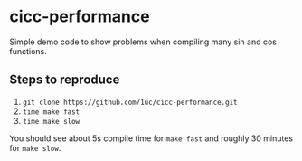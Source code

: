 # cicc-performance
Simple demo code to show problems when compiling many sin and cos functions.

## Steps to reproduce
1. `git clone https://github.com/1uc/cicc-performance.git`
2. `time make fast`
3. `time make slow`

You should see about 5s compile time for `make fast` and roughly 30 minutes for
`make slow`.
